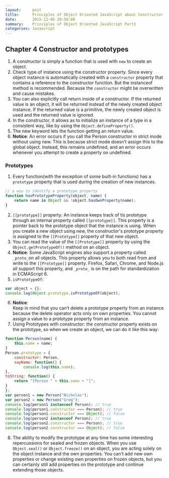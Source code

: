 ```yaml
---
layout:     post
title:      Principles of Object Oriented JavaScript about Constructor and Prototype.md
date:       2015-12-06 20:50:00
summary:    Principles of Object Oriented JavaScript Part3
categories: Javascript
---
```

## Chapter 4 Constructor and prototypes
1. A constructor is simply a function that is used with `new` to create an object. 
2. Check type of instance using the constructor property. Since every object instance is automatically created with a `constructor` property that contains a reference to the constructor function. But the instanceof method is recommended. Because the `constructor` might be overwritten and cause mistakes.
3. You can also explicitly call return inside of a constructor. If the returned value is an object, it will be returned instead of the newly created object instance. If the returned value is a primitive, the newly created object is used and the returned value is ignored.
4. In the constructor, it allows as to initialize an instance of a type in a consistent way, like by using the `Object.defineProperty()`.
5. The new keyword lets the function getting an return value.
6. **Notice**: An error occurs if you call the Person constructor in strict mode without using new. This is because strict mode doesn’t assign this to the global object. Instead, this remains undefined, and an error occurs whenever you attempt to create a property on undefined.

### Prototypes
1. Every function(with the exception of some built-in functions) has a `prototype` property that is used during the creation of new instances.
```js
// a way to identify a prototype property
function hasPrototypeProperty(object, name) {
    return name in Object && !object.hasOwnProperty(name);
}
```
2. `[[prototype]]` property: An instance keeps track of tis prototype through an internal property called `[[prototype]]`. This property is a pointer back to the prototype object that the instance is using. WHen you create a new object using new, the constructor's prototype property is assigned to the `[[Prototype]]` property of that new object. 
3. You can read the value of the `[[Prototype]]` property by using the `Object.getPrototypeOf()` method on an object. 
4. **Notice**: Some JavaScript engines also support a property called `_proto_`on all objects. This property allows you to both read from and write to the `[[Prototype]]` property. Firefox, Safari, Chrome, and Node.js all support this property, and `_proto_` is on the path for standardization in ECMAScript 6.
5. `isPrototypeOf`:
```js
var object = {};
console.log(Object.prototype.isPrototypeOf(object);
```
6. **Notice**:   
Keep in mind that you can’t delete a prototype property from an instance because the delete operator acts only on own properties. You cannot assign a value to a prototype property from an instance.
7. Using Prototypes with constructor: the constructor property exists on the prototype, so when we create an object, we can do it like this way: 
```js
function Person(name) {
    this.name = name;
}
Person.prototype = {
    constructor: Person,
    sayName: function() {
        console.log(this.name);
},
toString: function() {
    return "[Person " + this.name + "]";
}
};
var person1 = new Person("Nicholas");
var person2 = new Person("Greg");
console.log(person1 instanceof Person); // true
console.log(person1.constructor === Person); // true
console.log(person1.constructor === Object); // false
console.log(person2 instanceof Person); // true
console.log(person2.constructor === Person); // true
console.log(person2.constructor === Object); // false
```
8. The ability to modify the prototype at any time has some interesting repercussions for sealed and frozen objects. When you use `Object.seal()` or `Object.freeze()` on an object, you are acting solely on the object instance and the own properties. You can’t add new own properties or change existing own properties on frozen objects, but you can certainly still add properties on the prototype and continue extending those objects.